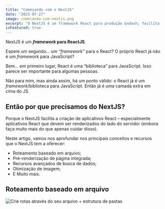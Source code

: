 ```yaml
---
title: "Começando com o NextJS"
date: "2023-07-27"
image: comecando-com-nextjs.png
excerpt: "O NextJS é um framework React para produção &ndash; facilita a criação fullstack de aplicativos e sites React e vem com SSR integrado."
isFeatured: true
---
```


NextJS é um ***framework* para ReactJS**.

Espere um segundo... um *&ldquo;framework&rdquo;* para o React? O próprio React já não é um *framework* para JavaScript?

Bem... em primeiro lugar, React é uma &ldquo;biblioteca&rdquo; para JavaScript. Isso parece ser importante para algumas pessoas.

Não para mim, mas ainda assim, há um ponto válido: o React já é um *framework*/biblioteca para JavaScript. Então já é uma camada extra em cima do JS.

## Então por que precisamos do NextJS?

Porque o NextJS facilita a criação de aplicativos React &ndash; especialmente aplicativos React que devem ser renderizados do lado do servidor (embora faça muito mais do que apenas cuidar disso).

Neste artigo, vamos nos aprofundar nos principais conceitos e recursos que o NextJS tem a oferecer:

- Roteamento baseado em arquivo;
- Pré-renderização de página integrada;
- Recursos avançados de busca de dados;
- Otimização de imagem;
- E Muito mais.

## Roteamento baseado em arquivo

![Crie rotas através do seu arquivo + estrutura de pastas](nextjs-file-based-routing.png)
